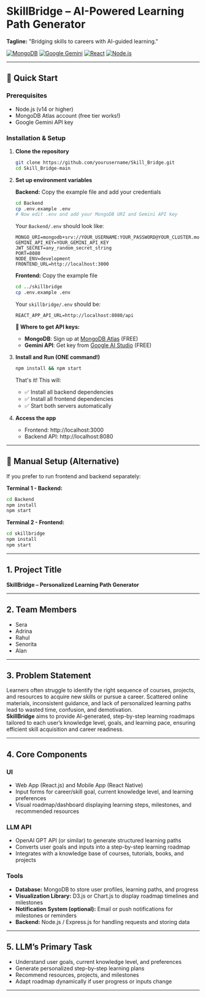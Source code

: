 # SkillBridge – AI-Powered Learning Path Generator  
**Tagline:** "Bridging skills to careers with AI-guided learning."

[![MongoDB](https://img.shields.io/badge/MongoDB-Atlas-green)](https://www.mongodb.com/)
[![Google Gemini](https://img.shields.io/badge/AI-Google%20Gemini-blue)](https://ai.google.dev/)
[![React](https://img.shields.io/badge/Frontend-React-61dafb)](https://reactjs.org/)
[![Node.js](https://img.shields.io/badge/Backend-Node.js-339933)](https://nodejs.org/)

---

## 🚀 Quick Start

### Prerequisites
- Node.js (v14 or higher)
- MongoDB Atlas account (free tier works!)
- Google Gemini API key

### Installation & Setup

1. **Clone the repository**
   ```bash
   git clone https://github.com/yourusername/Skill_Bridge.git
   cd Skill_Bridge-main
   ```

2. **Set up environment variables**
   
   **Backend:** Copy the example file and add your credentials
   ```bash
   cd Backend
   cp .env.example .env
   # Now edit .env and add your MongoDB URI and Gemini API key
   ```
   
   Your `Backend/.env` should look like:
   ```env
   MONGO_URI=mongodb+srv://YOUR_USERNAME:YOUR_PASSWORD@YOUR_CLUSTER.mongodb.net/SkillBridge
   GEMINI_API_KEY=YOUR_GEMINI_API_KEY
   JWT_SECRET=any_random_secret_string
   PORT=8080
   NODE_ENV=development
   FRONTEND_URL=http://localhost:3000
   ```

   **Frontend:** Copy the example file
   ```bash
   cd ../skillbridge
   cp .env.example .env
   ```
   
   Your `skillbridge/.env` should be:
   ```env
   REACT_APP_API_URL=http://localhost:8080/api
   ```
   
   **📌 Where to get API keys:**
   - **MongoDB**: Sign up at [MongoDB Atlas](https://www.mongodb.com/cloud/atlas) (FREE)
   - **Gemini API**: Get key from [Google AI Studio](https://aistudio.google.com/app/apikey) (FREE)

3. **Install and Run (ONE command!)**
   ```bash
   npm install && npm start
   ```
   
   That's it! This will:
   - ✅ Install all backend dependencies
   - ✅ Install all frontend dependencies
   - ✅ Start both servers automatically

4. **Access the app**
   - Frontend: http://localhost:3000
   - Backend API: http://localhost:8080

---

## 📖 Manual Setup (Alternative)

If you prefer to run frontend and backend separately:

**Terminal 1 - Backend:**
```bash
cd Backend
npm install
npm start
```

**Terminal 2 - Frontend:**
```bash
cd skillbridge
npm install
npm start
```

---

## 1. Project Title  
**SkillBridge – Personalized Learning Path Generator**

---

## 2. Team Members  
- Sera  
- Adrina  
- Rahul  
- Senorita  
- Alan  

---

## 3. Problem Statement  
Learners often struggle to identify the right sequence of courses, projects, and resources to acquire new skills or pursue a career. Scattered online materials, inconsistent guidance, and lack of personalized learning paths lead to wasted time, confusion, and demotivation.  
**SkillBridge** aims to provide AI-generated, step-by-step learning roadmaps tailored to each user’s knowledge level, goals, and learning pace, ensuring efficient skill acquisition and career readiness.

---

## 4. Core Components  

### **UI**
- Web App (React.js) and Mobile App (React Native)  
- Input forms for career/skill goal, current knowledge level, and learning preferences  
- Visual roadmap/dashboard displaying learning steps, milestones, and recommended resources  

### **LLM API**
- OpenAI GPT API (or similar) to generate structured learning paths  
- Converts user goals and inputs into a step-by-step learning roadmap  
- Integrates with a knowledge base of courses, tutorials, books, and projects  

### **Tools**
- **Database:** MongoDB to store user profiles, learning paths, and progress  
- **Visualization Library:** D3.js or Chart.js to display roadmap timelines and milestones  
- **Notification System (optional):** Email or push notifications for milestones or reminders  
- **Backend:** Node.js / Express.js for handling requests and storing data  

---

## 5. LLM’s Primary Task  
- Understand user goals, current knowledge level, and preferences  
- Generate personalized step-by-step learning plans  
- Recommend resources, projects, and milestones  
- Adapt roadmap dynamically if user progress or inputs change  

---